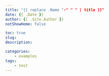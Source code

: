 ```yaml
---
title: "{{ replace .Name "-" " " | title }}"
date: {{ .Date }}
author: {{ .Site.Author }}
notShowHome: false

toc: true
slug: 
description: 

categories:
    - examples
tags:
    - test
---
```


